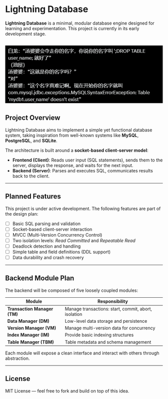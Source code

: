 # Lightning Database

**Lightning Database** is a minimal, modular database engine designed for learning and experimentation. This project is currently in its early development stage.

![meme](./assets/ptf.png)
---

## Project Overview

Lightning Database aims to implement a simple yet functional database system, taking inspiration from well-known systems like **MySQL**, **PostgreSQL**, and **SQLite**.

The architecture is built around a **socket-based client-server model**:

- **Frontend (Client)**: Reads user input (SQL statements), sends them to the server, displays the response, and waits for the next input.
- **Backend (Server)**: Parses and executes SQL, communicates results back to the client.

---

## Planned Features

This project is under active development. The following features are part of the design plan:

- [ ] Basic SQL parsing and validation
- [ ] Socket-based client-server interaction
- [ ] MVCC (Multi-Version Concurrency Control)
- [ ] Two isolation levels: *Read Committed* and *Repeatable Read*
- [ ] Deadlock detection and handling
- [ ] Simple table and field definitions (DDL support)
- [ ] Data durability and crash recovery

---

## Backend Module Plan

The backend will be composed of five loosely coupled modules:

| Module              | Responsibility                                      |
|---------------------|------------------------------------------------------|
| **Transaction Manager (TM)** | Manage transactions: start, commit, abort, isolation |
| **Data Manager (DM)**        | Low-level data storage and persistence        |
| **Version Manager (VM)**     | Manage multi-version data for concurrency     |
| **Index Manager (IM)**       | Provide basic indexing structures             |
| **Table Manager (TBM)**      | Table metadata and schema management          |

Each module will expose a clean interface and interact with others through abstraction.

---

## License

MIT License — feel free to fork and build on top of this idea.
